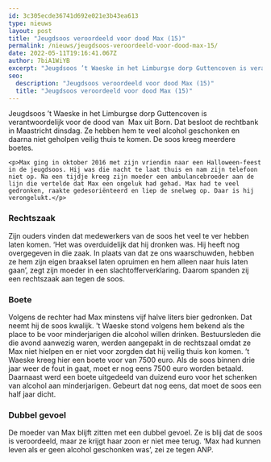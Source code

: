 ```yaml
---
id: 3c305ecde36741d692e021e3b43ea613
type: nieuws
layout: post
title: "Jeugdsoos veroordeeld voor dood Max (15)"
permalink: /nieuws/jeugdsoos-veroordeeld-voor-dood-max-15/
date: 2022-05-11T19:16:41.067Z
author: 7biA1WiYB
excerpt: "Jeugdsoos ’t Waeske in het Limburgse dorp Guttencoven is verantwoordelijk voor de dood van  Max uit Born. Dat besloot de rechtbank in Maastricht dinsdag. Ze hebben hem te veel alcohol geschonken en daarna niet geholpen veilig thuis te komen. De soos kreeg meerdere boetes.   "
seo:
  description: "Jeugdsoos veroordeeld voor dood Max (15)"
  title: "Jeugdsoos veroordeeld voor dood Max (15)"
---
```

Jeugdsoos ’t Waeske in het Limburgse dorp Guttencoven is verantwoordelijk voor de dood van  Max uit Born. Dat besloot de rechtbank in Maastricht dinsdag. Ze hebben hem te veel alcohol geschonken en daarna niet geholpen veilig thuis te komen. De soos kreeg meerdere boetes.   

    <p>Max ging in oktober 2016 met zijn vriendin naar een Halloween-feest in de jeugdsoos. Hij was die nacht te laat thuis en nam zijn telefoon niet op. Na een tijdje kreeg zijn moeder een ambulancebroeder aan de lijn die vertelde dat Max een ongeluk had gehad. Max had te veel gedronken, raakte gedesoriënteerd en liep de snelweg op. Daar is hij verongelukt.</p>
<h3>Rechtszaak</h3>
<p>Zijn ouders vinden dat medewerkers van de soos het veel te ver hebben laten komen. ‘Het was overduidelijk dat hij dronken was. Hij heeft nog overgegeven in die zaak. In plaats van dat ze ons waarschuwden, hebben ze hem zijn eigen braaksel laten opruimen en hem alleen naar huis laten gaan’, zegt zijn moeder in een slachtofferverklaring. Daarom spanden zij een rechtszaak aan tegen de soos.</p>
<h3>Boete</h3>
<p>Volgens de rechter had Max minstens vijf halve liters bier gedronken. Dat neemt hij de soos kwalijk. 't Waeske stond volgens hem bekend als the place to be voor minderjarigen die alcohol willen drinken. Bestuursleden die die avond aanwezig waren, werden aangepakt in de rechtszaal omdat ze Max niet hielpen en er niet voor zorgden dat hij veilig thuis kon komen. ’t Waeske kreeg hier een boete voor van 7500 euro. Als de soos binnen drie jaar weer de fout in gaat, moet er nog eens 7500 euro worden betaald. Daarnaast werd een boete uitgedeeld van duizend euro voor het schenken van alcohol aan minderjarigen. Gebeurt dat nog eens, dat moet de soos een half jaar dicht.</p>
<h3>Dubbel gevoel</h3>
<p>De moeder van Max blijft zitten met een dubbel gevoel. Ze is blij dat de soos is veroordeeld, maar ze krijgt haar zoon er niet mee terug. ‘Max had kunnen leven als er geen alcohol geschonken was’, zei ze tegen ANP.</p>  
